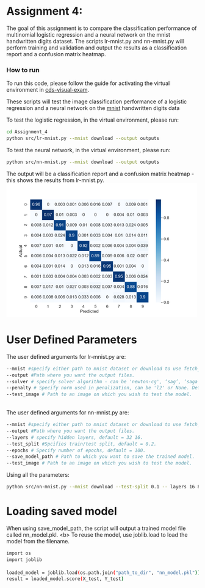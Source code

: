 # Assignment 4:

The goal of this assignment is to compare the classification performance of multinomial logistic regression and a neural network on the mnist handwritten digits dataset. The scripts lr-mnist.py and nn-mnist.py will perform training and validation and output the results as a classification report and a confusion matrix heatmap.

### How to run

To run this code, please follow the guide for activating the virtual environment in [cds-visual-exam](https://github.com/Guscode/cds-visual-exam).

These scripts will test the image classification performance of a logistic regression and a neural network on the [mnist](https://ieeexplore.ieee.org/abstract/document/6296535?casa_token=-GU8K4SuW7sAAAAA:7YB1ZytBmMwkvA3OWTY6vLe1RRqzDr_mFsSQ0QNCBURmDDBnSD4yaafJErVpXXk0G3WpRkZF8sk) handwritten digits data

To test the logistic regression, in the virtual environment, please run:
```bash
cd Assignment_4
python src/lr-mnist.py --mnist download --output outputs 
```

To test the neural network, in the virtual environment, please run:
```bash
python src/nn-mnist.py --mnist download --output outputs 
```

The output will be a classification report and a confusion matrix heatmap - this shows the results from lr-mnist.py.
<a href="https://github.com/Guscode/cds-visual-exam-2021">
    <img src="/Assignment_4/outputs/heatmap.png" alt="Logo" width="500" height="350">
</a>


# User Defined Parameters
The user defined arguments for lr-mnist.py are:

```bash
--mnist #specify either path to mnist dataset or download to use fetch_openml to download the whole dataset.
--output #Path where you want the output files.
--solver # specify solver algorithm - can be 'newton-cg', ‘sag’, ‘saga’ and ‘lbfgs’. default='saga'.
--penalty # Specify norm used in penalization, can be 'l2' or None. Default=None.
--test_image # Path to an image on which you wish to test the model.
 
```


The user defined arguments for nn-mnist.py are:
```bash
--mnist #specify either path to mnist dataset or download to use fetch_openml to download the whole dataset.
--output #Path where you want the output files.
--layers # specify hidden layers, default = 32 16.
--test_split #Spcifies train/test split, default = 0.2.
--epochs # Specify number of epochs, default = 100.
--save_model_path # Path to which you want to save the trained model.
--test_image # Path to an image on which you wish to test the model.
```


Using all the parameters:
```bash
python src/nn-mnist.py --mnist download --test-split 0.1 -- layers 16 8 --test_image test.png --output outputs --save_model_path outputs
```

# Loading saved model

When using save_model_path, the script will output a trained model file called nn_model.pkl. <b\>
To reuse the model, use joblib.load to load the model from the filename.
```bash
import os
import joblib

loaded_model = joblib.load(os.path.join("path_to_dir", "nn_model.pkl"))
result = loaded_model.score(X_test, Y_test)
```

